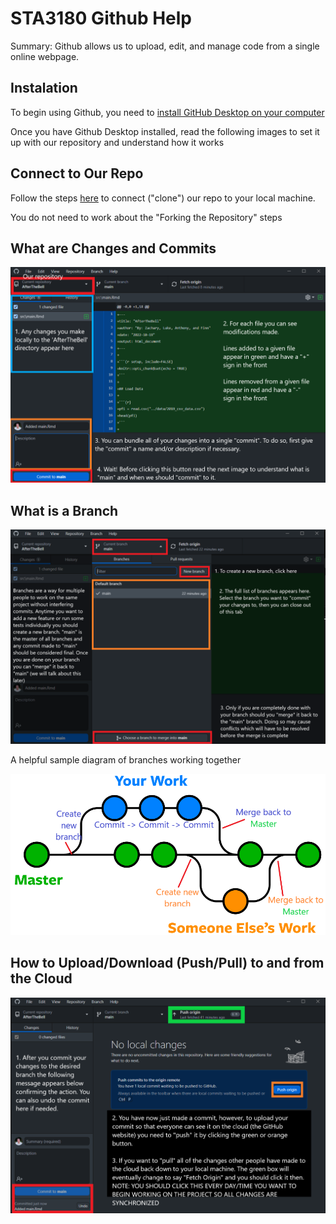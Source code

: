 # STA3180 Github Help

Summary: Github allows us to upload, edit, and manage code from a single online webpage.

## Instalation

To begin using Github, you need to [install GitHub Desktop on your computer](https://docs.github.com/en/desktop/installing-and-configuring-github-desktop/overview/getting-started-with-github-desktop)

Once you have Github Desktop installed, read the following images to set it up with our repository and understand how it works

## Connect to Our Repo

Follow the steps [here](https://docs.github.com/en/desktop/contributing-and-collaborating-using-github-desktop/adding-and-cloning-repositories/cloning-and-forking-repositories-from-github-desktop) to connect ("clone") our repo to your local machine.

You do not need to work about the "Forking the Repository" steps

## What are Changes and Commits

![first page](githubhelp1.png)

## What is a Branch

![second page](githubhelp2.png)

A helpful sample diagram of branches working together

![helpful diagram](githubhelp_branch_diagram.png)

## How to Upload/Download (Push/Pull) to and from the Cloud 

![third page](githubhelp3.png)




